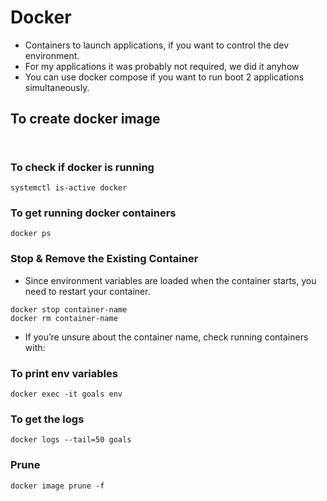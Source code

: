 # Docker
- Containers to launch applications, if you want to control the dev environment. 
- For my applications it was probably not required, we did it anyhow
- You can use docker compose if you want to run boot 2 applications simultaneously. 


## To create docker image

```


```


### To check if docker is running
```
systemctl is-active docker
```

### To get running docker containers
```
docker ps
```


### **Stop & Remove the Existing Container**

- Since environment variables are loaded when the container starts, you need to restart your container.

```
docker stop container-name
docker rm container-name
```

- If you’re unsure about the container name, check running containers with:

### To print env variables
```
docker exec -it goals env
```


### To get the logs
```
docker logs --tail=50 goals
```




### Prune 
```
docker image prune -f
```
